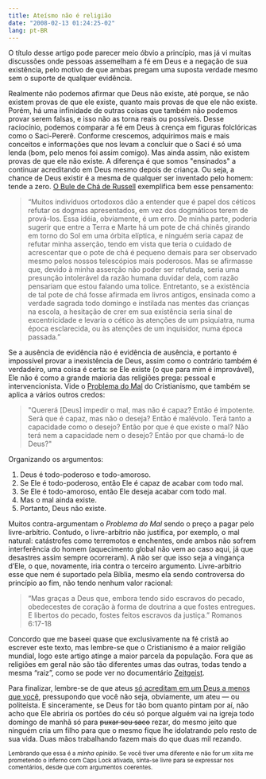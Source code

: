 ```yaml
---
title: Ateísmo não é religião
date: "2008-02-13 01:24:25-02"
lang: pt-BR
---
```


O título desse artigo pode parecer meio óbvio a princípio, mas já vi muitas discussões onde pessoas assemelham a fé em Deus e a negação de sua existência, pelo motivo de que ambas pregam uma suposta verdade mesmo sem o suporte de qualquer evidência.

Realmente não podemos afirmar que Deus não existe, até porque, se não existem provas de que ele existe, quanto mais provas de que ele não existe. Porém, há uma infinidade de outras coisas que também não podemos provar serem falsas, e isso não as torna reais ou possíveis. Desse raciocínio, podemos comparar a fé em Deus à crença em figuras folclóricas como o Saci-Pererê. Conforme crescemos, adquirimos mais e mais conceitos e informações que nos levam a concluir que o Saci é só uma lenda (bom, pelo menos foi assim comigo). Mas ainda assim, não existem provas de que ele não existe. A diferença é que somos "ensinados" a continuar acreditando em Deus mesmo depois de criança. Ou seja, a chance de Deus existir é a mesma de qualquer ser inventado pelo homem: tende a zero. [O Bule de Chá de Russell](http://pt.wikipedia.org/wiki/Bule_de_chá_de_Russell) exemplifica bem esse pensamento:

> “Muitos indivíduos ortodoxos dão a entender que é papel dos céticos refutar os dogmas apresentados, em vez dos dogmáticos terem de prová-los. Essa idéia, obviamente, é um erro. De minha parte, poderia sugerir que entre a Terra e Marte há um pote de chá chinês girando em torno do Sol em uma órbita elíptica, e ninguém seria capaz de refutar minha asserção, tendo em vista que teria o cuidado de acrescentar que o pote de chá é pequeno demais para ser observado mesmo pelos nossos telescópios mais poderosos. Mas se afirmasse que, devido à minha asserção não poder ser refutada, seria uma presunção intolerável da razão humana duvidar dela, com razão pensariam que estou falando uma tolice. Entretanto, se a existência de tal pote de chá fosse afirmada em livros antigos, ensinada como a verdade sagrada todo domingo e instilada nas mentes das crianças na escola, a hesitação de crer em sua existência seria sinal de excentricidade e levaria o cético às atenções de um psiquiatra, numa época esclarecida, ou às atenções de um inquisidor, numa época passada.”

Se a ausência de evidência não é evidência de ausência, e portanto é impossível provar a inexistência de Deus, assim como o contrário também é verdadeiro, uma coisa é certa: se Ele existe (o que para mim é improvável), Ele não é como a grande maioria das religiões prega: pessoal e intervencionista. Vide o [Problema do Mal](http://pt.wikipedia.org/wiki/Existência_de_Deus#O_Mal_no_Mundo) do Cristianismo, que também se aplica a vários outros credos:

> "Quererá [Deus] impedir o mal, mas não é capaz? Então é impotente. Será que é capaz, mas não o deseja? Então é malévolo. Terá tanto a capacidade como o desejo? Então por que é que existe o mal? Não terá nem a capacidade nem o desejo? Então por que chamá-lo de Deus?"

Organizando os argumentos:

1. Deus é todo-poderoso e todo-amoroso.
2. Se Ele é todo-poderoso, então Ele é capaz de acabar com todo mal.
3. Se Ele é todo-amoroso, então Ele deseja acabar com todo mal.
4. Mas o mal ainda existe.
5. Portanto, Deus não existe.

Muitos contra-argumentam o _Problema do Mal_ sendo o preço a pagar pelo livre-arbítrio. Contudo, o livre-arbítrio não justifica, por exemplo, o mal natural: catástrofes como terremotos e enchentes, onde ambos não sofrem interferência do homem (aquecimento global não vem ao caso aqui, já que desastres assim sempre ocorreram). A não ser que isso seja a vingança d’Ele, o que, novamente, iria contra o terceiro argumento. Livre-arbítrio esse que nem é suportado pela Bíblia, mesmo ela sendo controversa do princípio ao fim, não tendo nenhum valor racional:

> “Mas graças a Deus que, embora tendo sido escravos do pecado, obedecestes de coração à forma de doutrina a que fostes entregues. E libertos do pecado, fostes feitos escravos da justiça.”
Romanos 6:17-18

Concordo que me baseei quase que exclusivamente na fé cristã ao escrever este texto, mas lembre-se que o Cristianismo é a maior religião mundial, logo este artigo atinge a maior parcela da população. Fora que as religiões em geral não são tão diferentes umas das outras, todas tendo a mesma “raiz”, como se pode ver no documentário [Zeitgeist](http://video.google.com/videoplay?docid=-1437724226641382024).

Para finalizar, lembre-se de que ateus [só acreditam em um Deus a menos que você](http://friendlyatheist.com/2008/02/11/gods-we-dont-believe-in/), pressupondo que você não seja, obviamente, um ateu — ou politeísta. E sinceramente, se Deus for tão bom quanto pintam por aí, não acho que Ele abriria os portões do céu só porque alguém vai na igreja todo domingo de manhã só para ~~puxar seu saco~~ rezar, do mesmo jeito que ninguém cria um filho para que o mesmo fique lhe idolatrando pelo resto de sua vida. Duas mãos trabalhando fazem mais do que duas mil rezando.

<small>Lembrando que essa é a _minha opinião_. Se você tiver uma diferente e não for um xiita me prometendo o inferno com Caps Lock ativada, sinta-se livre para se expressar nos comentários, desde que com argumentos coerentes.</small>
